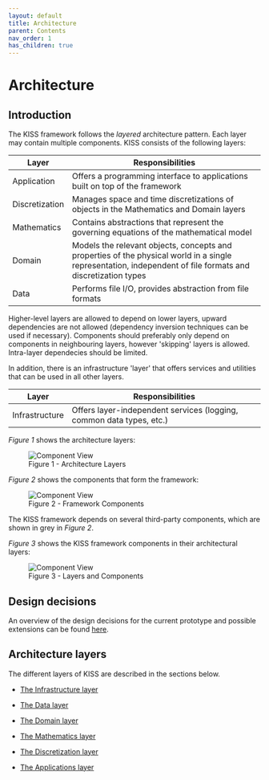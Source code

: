 ```yaml
---
layout: default
title: Architecture
parent: Contents
nav_order: 1
has_children: true
---
```


# Architecture

## Introduction

The KISS framework follows the *layered* architecture pattern. Each layer may contain multiple components. KISS consists of the following layers:

| Layer | Responsibilities |
|-------|------------------|
| Application | Offers a programming interface to applications built on top of the framework |
| Discretization | Manages space and time discretizations of objects in the Mathematics and Domain layers |
| Mathematics | Contains abstractions that represent the governing equations of the mathematical model |
| Domain | Models the relevant objects, concepts and properties of the physical world in a single representation, independent of file formats and discretization types |
| Data | Performs file I/O, provides abstraction from file formats |

Higher-level layers are allowed to depend on lower layers, upward dependencies are not allowed (dependency inversion techniques can be used if necessary). Components should preferably only depend on components in neighbouring layers, however 'skipping' layers is allowed. Intra-layer dependecies should be limited.

In addition, there is an infrastructure 'layer' that offers services and utilities that can be used in all other layers.

| Layer | Responsibilities |
|-------|------------------|
| Infrastructure | Offers layer-independent services (logging, common data types, etc.) |

*Figure 1* shows the architecture layers:

<figure>
  <img src="images/architecture_layers.png" alt="Component View">
  <figcaption>Figure 1 - Architecture Layers</figcaption>
</figure>

*Figure 2* shows the components that form the framework:

<figure>
  <img src="images/framework_components.png" alt="Component View">
  <figcaption>Figure 2 - Framework Components</figcaption>
</figure>

The KISS framework depends on several third-party components, which are shown in grey in *Figure 2*.

*Figure 3* shows the KISS framework components in their architectural layers:

<figure>
  <img src="images/layers_with_components.png" alt="Component View">
  <figcaption>Figure 3 - Layers and Components</figcaption>
</figure>


## Design decisions

An overview of the design decisions for the current prototype and possible extensions can be found [here](design_decisions.md).

## Architecture layers

The different layers of KISS are described in the sections below.

- [The Infrastructure layer](../Framework/Infrastructure/readme.md)

- [The Data layer](../Framework/Data/readme.md)

- [The Domain layer](../Framework/Domain/readme.md)

- [The Mathematics layer](../Framework/Math/readme.md)

- [The Discretization layer](../Framework/Discretization/readme.md)

- [The Applications layer](../Applications/readme.md)
